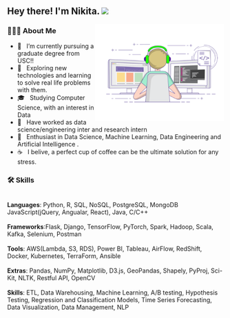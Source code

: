
<h2> Hey there! I'm Nikita. <img src="https://github.com/souvikguria98/souvikguria98/blob/master/Hi.gif" width="25"></h2>
<img align="right" alt="GIF" src="https://raw.githubusercontent.com/devSouvik/devSouvik/master/gif3.gif" width="300"/>

<h3> 👨🏻‍💻 About Me </h3>

- 🔭 &nbsp; I’m currently pursuing a graduate degree from USC!! 
- 🤔 &nbsp; Exploring new technologies and learning to solve real life problems with them.
- 🎓 &nbsp; Studying Computer Science, with an interest in Data 
- 💼 &nbsp; Have worked as data science/engineering inter and research intern  
- 🌱 &nbsp; Enthusiast in Data Science, Machine Learning, Data Engineering and Artificial Intelligence .
- ☕ &nbsp; I belive, a perfect cup of coffee can be the ultimate solution for any stress. 

<h3>🛠 Skills</h3>

<br>**Languages**: Python, R, SQL, NoSQL, PostgreSQL, MongoDB JavaScript(jQuery, Angualar, React), Java, C/C++</br>
<br>**Frameworks**:Flask, Django, TensorFlow, PyTorch, Spark, Hadoop, Scala, Kafka, Selenium, Postman</br>
<br>**Tools**: AWS(Lambda, S3, RDS), Power BI, Tableau, AirFlow, RedShift, Docker, Kubernetes, TerraForm, Ansible</br>
<br>**Extras**: Pandas, NumPy, Matplotlib, D3.js, GeoPandas, Shapely, PyProj, Sci-Kit, NLTK, Restful API, OpenCV</br>
<br>**Skills**: ETL, Data Warehousing, Machine Learning, A/B testing, Hypothesis Testing, Regression and Classification
Models, Time Series Forecasting, Data Visualization, Data Management, NLP</br>

